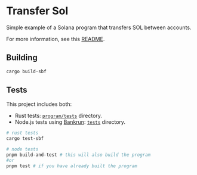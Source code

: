 # Transfer Sol

Simple example of a Solana program that transfers SOL between accounts.

For more information, see this [README](../README.md).

## Building

```sh
cargo build-sbf

```
## Tests

This project includes both:
- Rust tests: [`program/tests`](/program/tests) directory.
- Node.js tests using [Bankrun](https://kevinheavey.github.io/solana-bankrun/): [`tests`](/tests) directory.

```sh
# rust tests
cargo test-sbf 

# node tests
pnpm build-and-test # this will also build the program
#or 
pnpm test # if you have already built the program
```

